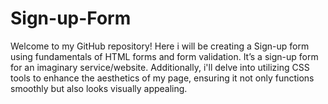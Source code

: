 # Sign-up-Form
Welcome to my GitHub repository! Here i will be creating a Sign-up form using fundamentals of HTML forms and form validation. It’s a sign-up form for an imaginary service/website. Additionally, i'll delve into utilizing CSS tools to enhance the aesthetics of my page, ensuring it not only functions smoothly but also looks visually appealing.
